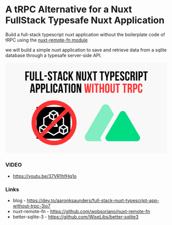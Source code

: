 # A tRPC Alternative for a Nuxt FullStack Typesafe Nuxt Application

Build a full-stack typescript nuxt application without the boilerplate code of tRPC using the [nuxt-remote-fn module](https://github.com/wobsoriano/nuxt-remote-fn)

we will build a simple nuxt application to save and retrieve data from a sqlite database through a typesafe server-side API.

<img src='https://github.com/aaronksaunders/remote-fn-nuxt-youtube-app/blob/main/Mobile%20Development%20with%20vue%2C%20Vite%20and%20ionic%20Capacitor%20(15).png' />

### VIDEO
- https://youtu.be/37VR1hfHq1o

### Links
- blog - https://dev.to/aaronksaunders/full-stack-nuxt-typescript-app-without-trpc-3io7
- nuxt-remote-fn - https://github.com/wobsoriano/nuxt-remote-fn
- better-sqlite-3 - https://github.com/WiseLibs/better-sqlite3
